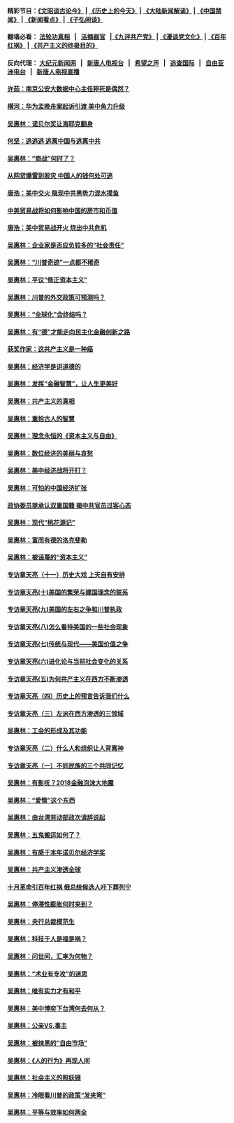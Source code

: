 #### 精彩节目：[《文昭谈古论今》](http://149.28.20.200/wenzhao) | [《历史上的今天》](http://149.28.20.200/today-in-history) | [《大陆新闻解读》](http://149.28.20.200/ntdtv-comedy) | [《中国禁闻》](http://149.28.20.200/ntdtv-news) | [《新闻看点》](http://149.28.20.200/news-insight) | [《子弘闲谈》](http://149.28.20.200/zihongxiantan/) 

 #### 翻墙必看： [法轮功真相](http://149.28.20.200:10000/videos/truth.html) &nbsp;&nbsp;|&nbsp;&nbsp; [活摘器官](http://149.28.20.200:10000/videos/res/Organs/) &nbsp;&nbsp;|[《九评共产党》](http://149.28.20.200:10000/videos/jiuping) | [《漫谈党文化》](http://149.28.20.200:10000/videos/mtdwh) | [《百年红祸》](http://149.28.20.200:10000/videos/bnhh) | [《共产主义的终极目的》](http://149.28.20.200:10000/videos/res/zjmd) 

 #### 反向代理： [大纪元新闻网](http://149.28.20.200:10080/) &nbsp;&nbsp;|&nbsp;&nbsp; [新唐人电视台](http://149.28.20.200:8000/) &nbsp;&nbsp;|&nbsp;&nbsp; [希望之声](http://149.28.20.200:8200/) &nbsp;&nbsp;|&nbsp;&nbsp; [追查国际](http://149.28.20.200:10010/) &nbsp;&nbsp;|&nbsp;&nbsp; [自由亚洲电台](http://149.28.20.200:9800/) &nbsp;&nbsp;|&nbsp;&nbsp; [新唐人电视直播](http://149.28.20.200/) 

#### [许茹：南京公安大数据中心主任猝死是偶然？](../pages/nsc423/n11064744.md?t=03111020) 

#### [横河：华为孟晚舟案起诉引渡 美中角力升级](../pages/nsc423/n11027230.md?t=03111020) 

#### [吴惠林：诺贝尔奖让海耶克翻身](../pages/nsc423/n10890049.md?t=03111020) 

#### [何坚：逃逃逃 逃离中国与逃离中共](../pages/nsc423/n10592891.md?t=03111020) 

#### [吴惠林：“商战”何时了？](../pages/nsc423/n10573558.md?t=03111020) 

#### [从网贷爆雷到股灾 中国人的钱何处可逃](../pages/nsc423/n10572800.md?t=03111020) 

#### [唐浩：美中交火 隐现中共黑势力混水摸鱼](../pages/nsc423/n10544040.md?t=03111020) 

#### [中美贸易战将如何影响中国的房市和币值](../pages/nsc423/n10543697.md?t=03111020) 

#### [唐浩：美中贸易战开火 烧出中共危机](../pages/nsc423/n10540126.md?t=03111020) 

#### [吴惠林：企业家是否应负较多的“社会责任”](../pages/nsc423/n10535022.md?t=03111020) 

#### [吴惠林：“川普奇迹”一点都不稀奇](../pages/nsc423/n10512808.md?t=03111020) 

#### [吴惠林：平议“修正资本主义”](../pages/nsc423/n10495724.md?t=03111020) 

#### [吴惠林：川普的外交政策可预测吗？](../pages/nsc423/n10462387.md?t=03111020) 

#### [吴惠林：“全球化”会终结吗？](../pages/nsc423/n10452838.md?t=03111020) 

#### [吴惠林：有“德”才能走向民主化金融创新之路](../pages/nsc423/n10432292.md?t=03111020) 

#### [获奖作家：这共产主义是一种癌](../pages/nsc423/n10431541.md?t=03111020) 

#### [吴惠林：经济学是讲道德的](../pages/nsc423/n10398014.md?t=03111020) 

#### [吴惠林：发挥“金融智慧”，让人生更美好](../pages/nsc423/n10375019.md?t=03111020) 

#### [吴惠林：共产主义的真相](../pages/nsc423/n10351394.md?t=03111020) 

#### [吴惠林：重拾古人的智慧](../pages/nsc423/n10337691.md?t=03111020) 

#### [吴惠林：理念永恒的《资本主义与自由》](../pages/nsc423/n10316274.md?t=03111020) 

#### [吴惠林：数位经济的美丽与哀愁](../pages/nsc423/n10292946.md?t=03111020) 

#### [吴惠林：美中经济战将开打？](../pages/nsc423/n10258825.md?t=03111020) 

#### [吴惠林：可怕的中国经济扩张](../pages/nsc423/n10219147.md?t=03111020) 

#### [政协委员提承认双重国籍 揭中共官员过客心态](../pages/nsc423/n10208809.md?t=03111020) 

#### [吴惠林：现代“桃花源记”](../pages/nsc423/n10185234.md?t=03111020) 

#### [吴惠林：富而有德的洛克斐勒](../pages/nsc423/n10142264.md?t=03111020) 

#### [吴惠林：被诬蔑的“资本主义”](../pages/nsc423/n10124816.md?t=03111020) 

#### [专访章天亮（十一）历史大戏 上天自有安排](../pages/nsc423/n10094905.md?t=03111020) 

#### [专访章天亮(十)美国的繁荣与建国理念的联系](../pages/nsc423/n10094899.md?t=03111020) 

#### [专访章天亮(九)美国的左右之争和川普执政](../pages/nsc423/n10094889.md?t=03111020) 

#### [专访章天亮(八)怎么看待美国的一些社会现象](../pages/nsc423/n10094857.md?t=03111020) 

#### [专访章天亮(七)传统与现代——美国价值之争](../pages/nsc423/n10093140.md?t=03111020) 

#### [专访章天亮(六)进化论与当前社会变化的关系](../pages/nsc423/n10092036.md?t=03111020) 

#### [专访章天亮(五)为何共产主义在西方不断渗透](../pages/nsc423/n10083620.md?t=03111020) 

#### [专访章天亮（四）历史上的预言告诉我们什么](../pages/nsc423/n10083606.md?t=03111020) 

#### [专访章天亮（三）左派在西方渗透的三领域](../pages/nsc423/n10081115.md?t=03111020) 

#### [吴惠林：工会的形成及其功能](../pages/nsc423/n10080633.md?t=03111020) 

#### [专访章天亮（二）什么人和组织让人背离神](../pages/nsc423/n10076637.md?t=03111020) 

#### [专访章天亮（一）不同民族的三个共同记忆](../pages/nsc423/n10074188.md?t=03111020) 

#### [吴惠林：有影呒？2018金融泡沫大地震](../pages/nsc423/n10040534.md?t=03111020) 

#### [吴惠林：“爱情”这个东西](../pages/nsc423/n10019423.md?t=03111020) 

#### [吴惠林：由台湾劳动部政次请辞说起](../pages/nsc423/n9979679.md?t=03111020) 

#### [吴惠林：五鬼搬运如何了？](../pages/nsc423/n9925338.md?t=03111020) 

#### [吴惠林：有感于本年诺贝尔经济学奖](../pages/nsc423/n9871883.md?t=03111020) 

#### [吴惠林：共产主义渗透全球](../pages/nsc423/n9812748.md?t=03111020) 

#### [十月革命引百年红祸 俄总统候选人吁下葬列宁](../pages/nsc423/n9810182.md?t=03111020) 

#### [吴惠林：停滞性膨胀何时来到？](../pages/nsc423/n9764136.md?t=03111020) 

#### [吴惠林：央行总裁模范生](../pages/nsc423/n9728134.md?t=03111020) 

#### [吴惠林：科技于人是福是祸？](../pages/nsc423/n9672982.md?t=03111020) 

#### [吴惠林：问世间，汇率为何物？](../pages/nsc423/n9621788.md?t=03111020) 

#### [吴惠林：“术业有专攻”的迷思](../pages/nsc423/n9580363.md?t=03111020) 

#### [吴惠林：唯有实力才有和平](../pages/nsc423/n9529599.md?t=03111020) 

#### [吴惠林：美中博奕下台湾何去何从？](../pages/nsc423/n9483598.md?t=03111020) 

#### [吴惠林：公亲VS.事主](../pages/nsc423/n9425637.md?t=03111020) 

#### [吴惠林：被抹黑的“自由市场”](../pages/nsc423/n9351545.md?t=03111020) 

#### [吴惠林：《人的行为》再现人间](../pages/nsc423/n9296339.md?t=03111020) 

#### [吴惠林：社会主义的照妖镜](../pages/nsc423/n9243460.md?t=03111020) 

#### [吴惠林：冷眼看川普的政策“发夹弯”](../pages/nsc423/n9120684.md?t=03111020) 

#### [吴惠林：平等与效率如何两全](../pages/nsc423/n9075430.md?t=03111020) 

